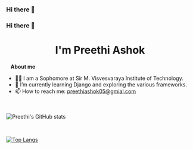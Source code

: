 ### Hi there 👋

<!--
**preethiashok05/preethiashok05** is a ✨ _special_ ✨ repository because its `README.md` (this file) appears on your GitHub profile.

Here are some ideas to get you started:

- 🔭 I’m currently working on ...
- 🌱 I’m currently learning ...
- 👯 I’m looking to collaborate on ...
- 🤔 I’m looking for help with ...
- 💬 Ask me about ...
- 📫 How to reach me: ...
- 😄 Pronouns: ...
- ⚡ Fun fact: ...
-->
### Hi there 👋

<h1 align="center"><b> I'm Preethi Ashok</b></h1>
<!-- 
<p align="left"> <img src="https://komarev.com/ghpvc/?username=preethiashok05" alt="preethiashok" /> </p>  -->

&nbsp;&nbsp;&nbsp;<b>About me</b> <br>
- 👨‍💻 I am a Sophomore at Sir M. Visvesvaraya Institute of Technology.
- 🌱 I’m currently learning Django and exploring the various frameworks.
- 📫 How to reach me: preethiashok05@gmial.com

<br/>

![Preethi's GitHub stats](https://github-readme-stats.vercel.app/api?username=preethiashok05&show_icons=true&theme=tokyonight&count_private=true)

<br/>

[![Top Langs](https://github-readme-stats.vercel.app/api/top-langs/?username=preethiashok05&langs_count=8&layout=compact&theme=tokyonight)](https://github.com/preethiashok05/github-readme-stats)
